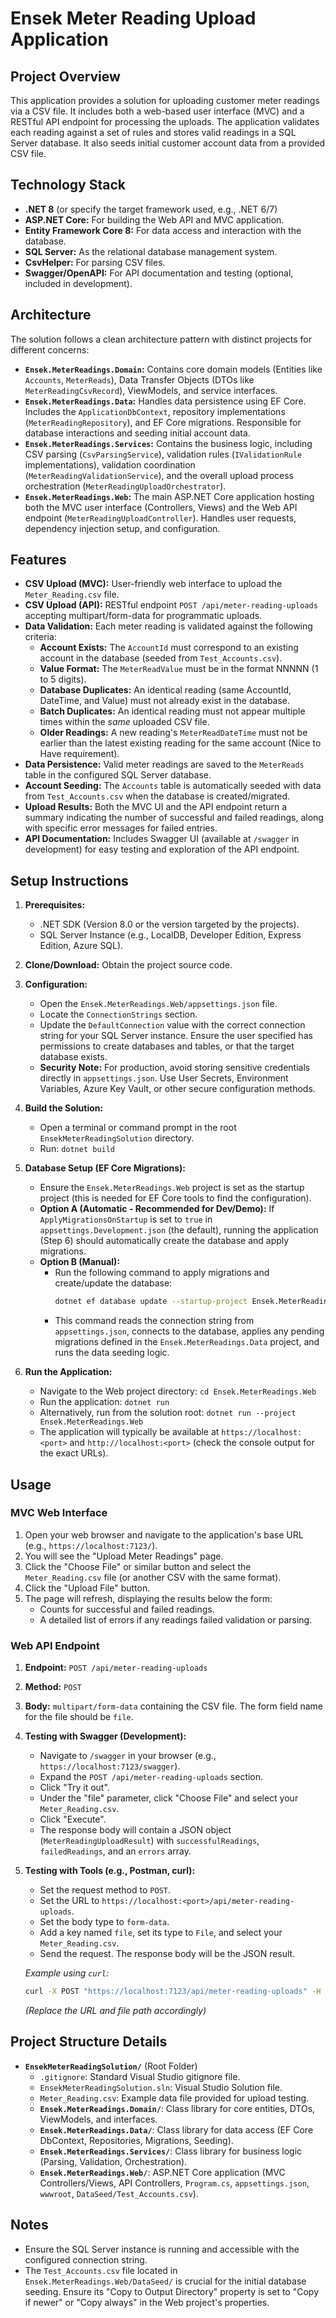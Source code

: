 # Ensek Meter Reading Upload Application

## Project Overview

This application provides a solution for uploading customer meter readings via a CSV file. It includes both a web-based user interface (MVC) and a RESTful API endpoint for processing the uploads. The application validates each reading against a set of rules and stores valid readings in a SQL Server database. It also seeds initial customer account data from a provided CSV file.

## Technology Stack

* **.NET 8** (or specify the target framework used, e.g., .NET 6/7)
* **ASP.NET Core:** For building the Web API and MVC application.
* **Entity Framework Core 8:** For data access and interaction with the database.
* **SQL Server:** As the relational database management system.
* **CsvHelper:** For parsing CSV files.
* **Swagger/OpenAPI:** For API documentation and testing (optional, included in development).

## Architecture

The solution follows a clean architecture pattern with distinct projects for different concerns:

* **`Ensek.MeterReadings.Domain`:** Contains core domain models (Entities like `Accounts`, `MeterReads`), Data Transfer Objects (DTOs like `MeterReadingCsvRecord`), ViewModels, and service interfaces.
* **`Ensek.MeterReadings.Data`:** Handles data persistence using EF Core. Includes the `ApplicationDbContext`, repository implementations (`MeterReadingRepository`), and EF Core migrations. Responsible for database interactions and seeding initial account data.
* **`Ensek.MeterReadings.Services`:** Contains the business logic, including CSV parsing (`CsvParsingService`), validation rules (`IValidationRule` implementations), validation coordination (`MeterReadingValidationService`), and the overall upload process orchestration (`MeterReadingUploadOrchestrator`).
* **`Ensek.MeterReadings.Web`:** The main ASP.NET Core application hosting both the MVC user interface (Controllers, Views) and the Web API endpoint (`MeterReadingUploadController`). Handles user requests, dependency injection setup, and configuration.

## Features

* **CSV Upload (MVC):** User-friendly web interface to upload the `Meter_Reading.csv` file.
* **CSV Upload (API):** RESTful endpoint `POST /api/meter-reading-uploads` accepting multipart/form-data for programmatic uploads.
* **Data Validation:** Each meter reading is validated against the following criteria:
    * **Account Exists:** The `AccountId` must correspond to an existing account in the database (seeded from `Test_Accounts.csv`).
    * **Value Format:** The `MeterReadValue` must be in the format NNNNN (1 to 5 digits).
    * **Database Duplicates:** An identical reading (same AccountId, DateTime, and Value) must not already exist in the database.
    * **Batch Duplicates:** An identical reading must not appear multiple times within the *same* uploaded CSV file.
    * **Older Readings:** A new reading's `MeterReadDateTime` must not be earlier than the latest existing reading for the same account (Nice to Have requirement).
* **Data Persistence:** Valid meter readings are saved to the `MeterReads` table in the configured SQL Server database.
* **Account Seeding:** The `Accounts` table is automatically seeded with data from `Test_Accounts.csv` when the database is created/migrated.
* **Upload Results:** Both the MVC UI and the API endpoint return a summary indicating the number of successful and failed readings, along with specific error messages for failed entries.
* **API Documentation:** Includes Swagger UI (available at `/swagger` in development) for easy testing and exploration of the API endpoint.

## Setup Instructions

1.  **Prerequisites:**
    * .NET SDK (Version 8.0 or the version targeted by the projects).
    * SQL Server Instance (e.g., LocalDB, Developer Edition, Express Edition, Azure SQL).

2.  **Clone/Download:** Obtain the project source code.

3.  **Configuration:**
    * Open the `Ensek.MeterReadings.Web/appsettings.json` file.
    * Locate the `ConnectionStrings` section.
    * Update the `DefaultConnection` value with the correct connection string for your SQL Server instance. Ensure the user specified has permissions to create databases and tables, or that the target database exists.
    * **Security Note:** For production, avoid storing sensitive credentials directly in `appsettings.json`. Use User Secrets, Environment Variables, Azure Key Vault, or other secure configuration methods.

4.  **Build the Solution:**
    * Open a terminal or command prompt in the root `EnsekMeterReadingSolution` directory.
    * Run: `dotnet build`

5.  **Database Setup (EF Core Migrations):**
    * Ensure the `Ensek.MeterReadings.Web` project is set as the startup project (this is needed for EF Core tools to find the configuration).
    * **Option A (Automatic - Recommended for Dev/Demo):** If `ApplyMigrationsOnStartup` is set to `true` in `appsettings.Development.json` (the default), running the application (Step 6) should automatically create the database and apply migrations.
    * **Option B (Manual):**
        * Run the following command to apply migrations and create/update the database:
            ```bash
            dotnet ef database update --startup-project Ensek.MeterReadings.Web --project Ensek.MeterReadings.Data
            ```
        * This command reads the connection string from `appsettings.json`, connects to the database, applies any pending migrations defined in the `Ensek.MeterReadings.Data` project, and runs the data seeding logic.

6.  **Run the Application:**
    * Navigate to the Web project directory: `cd Ensek.MeterReadings.Web`
    * Run the application: `dotnet run`
    * Alternatively, run from the solution root: `dotnet run --project Ensek.MeterReadings.Web`
    * The application will typically be available at `https://localhost:<port>` and `http://localhost:<port>` (check the console output for the exact URLs).

## Usage

### MVC Web Interface

1.  Open your web browser and navigate to the application's base URL (e.g., `https://localhost:7123/`).
2.  You will see the "Upload Meter Readings" page.
3.  Click the "Choose File" or similar button and select the `Meter_Reading.csv` file (or another CSV with the same format).
4.  Click the "Upload File" button.
5.  The page will refresh, displaying the results below the form:
    * Counts for successful and failed readings.
    * A detailed list of errors if any readings failed validation or parsing.

### Web API Endpoint

1.  **Endpoint:** `POST /api/meter-reading-uploads`
2.  **Method:** `POST`
3.  **Body:** `multipart/form-data` containing the CSV file. The form field name for the file should be `file`.
4.  **Testing with Swagger (Development):**
    * Navigate to `/swagger` in your browser (e.g., `https://localhost:7123/swagger`).
    * Expand the `POST /api/meter-reading-uploads` section.
    * Click "Try it out".
    * Under the "file" parameter, click "Choose File" and select your `Meter_Reading.csv`.
    * Click "Execute".
    * The response body will contain a JSON object (`MeterReadingUploadResult`) with `successfulReadings`, `failedReadings`, and an `errors` array.
5.  **Testing with Tools (e.g., Postman, curl):**
    * Set the request method to `POST`.
    * Set the URL to `https://localhost:<port>/api/meter-reading-uploads`.
    * Set the body type to `form-data`.
    * Add a key named `file`, set its type to `File`, and select your `Meter_Reading.csv`.
    * Send the request. The response body will be the JSON result.

    *Example using `curl`:*
    ```bash
    curl -X POST "https://localhost:7123/api/meter-reading-uploads" -H "accept: application/json" -H "Content-Type: multipart/form-data" -F "file=@C:\path\to\your\Meter_Reading.csv"
    ```
    *(Replace the URL and file path accordingly)*

## Project Structure Details

* **`EnsekMeterReadingSolution/`** (Root Folder)
    * `.gitignore`: Standard Visual Studio gitignore file.
    * `EnsekMeterReadingSolution.sln`: Visual Studio Solution file.
    * `Meter_Reading.csv`: Example data file provided for upload testing.
    * **`Ensek.MeterReadings.Domain/`**: Class library for core entities, DTOs, ViewModels, and interfaces.
    * **`Ensek.MeterReadings.Data/`**: Class library for data access (EF Core DbContext, Repositories, Migrations, Seeding).
    * **`Ensek.MeterReadings.Services/`**: Class library for business logic (Parsing, Validation, Orchestration).
    * **`Ensek.MeterReadings.Web/`**: ASP.NET Core application (MVC Controllers/Views, API Controllers, `Program.cs`, `appsettings.json`, `wwwroot`, `DataSeed/Test_Accounts.csv`).

## Notes

* Ensure the SQL Server instance is running and accessible with the configured connection string.
* The `Test_Accounts.csv` file located in `Ensek.MeterReadings.Web/DataSeed/` is crucial for the initial database seeding. Ensure its "Copy to Output Directory" property is set to "Copy if newer" or "Copy always" in the Web project's properties.
